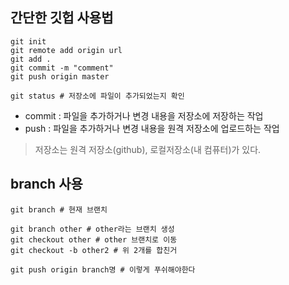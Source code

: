 ## 간단한 깃헙 사용법

```
git init
git remote add origin url
git add .
git commit -m "comment"
git push origin master

git status # 저장소에 파일이 추가되었는지 확인
```

* commit : 파일을 추가하거나 변경 내용을 저장소에 저장하는 작업
* push : 파일을 추가하거나 변경 내용을 원격 저장소에 업로드하는 작업
> 저장소는 원격 저장소(github), 로컬저장소(내 컴퓨터)가 있다.

## branch 사용
```
git branch # 현재 브랜치

git branch other # other라는 브랜치 생성
git checkout other # other 브랜치로 이동
git checkout -b other2 # 위 2개를 합친거

git push origin branch명 # 이렇게 푸쉬해야한다

```
<!--stackedit_data:
eyJoaXN0b3J5IjpbMTcxNjEzMDAzNF19
-->